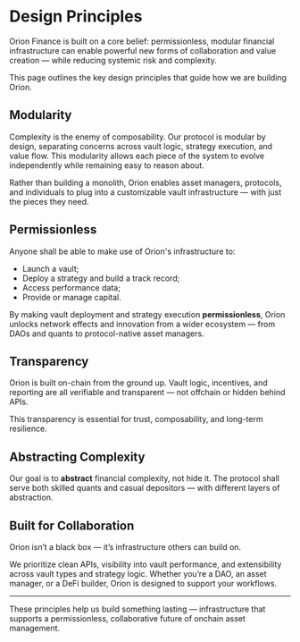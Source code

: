 # Design Principles

Orion Finance is built on a core belief: permissionless, modular financial infrastructure can enable powerful new forms of collaboration and value creation — while reducing systemic risk and complexity.

This page outlines the key design principles that guide how we are building Orion.

## Modularity

Complexity is the enemy of composability. Our protocol is modular by design, separating concerns across vault logic, strategy execution, and value flow. This modularity allows each piece of the system to evolve independently while remaining easy to reason about.

Rather than building a monolith, Orion enables asset managers, protocols, and individuals to plug into a customizable vault infrastructure — with just the pieces they need.

## Permissionless

Anyone shall be able to make use of Orion's infrastructure to:
- Launch a vault;
- Deploy a strategy and build a track record;
- Access performance data;
- Provide or manage capital.

By making vault deployment and strategy execution **permissionless**, Orion unlocks network effects and innovation from a wider ecosystem — from DAOs and quants to protocol-native asset managers.

## Transparency

Orion is built on-chain from the ground up. Vault logic, incentives, and reporting are all verifiable and transparent — not offchain or hidden behind APIs.

This transparency is essential for trust, composability, and long-term resilience.

## Abstracting Complexity

Our goal is to **abstract** financial complexity, not hide it. The protocol shall serve both skilled quants and casual depositors — with different layers of abstraction.

## Built for Collaboration

Orion isn’t a black box — it’s infrastructure others can build on.

We prioritize clean APIs, visibility into vault performance, and extensibility across vault types and strategy logic. Whether you’re a DAO, an asset manager, or a DeFi builder, Orion is designed to support your workflows.

---

These principles help us build something lasting — infrastructure that supports a permissionless, collaborative future of onchain asset management.
